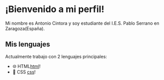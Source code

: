 # ¡Bienvenido a mi perfil!

Mi nombre es Antonio Cintora y soy estudiante del I.E.S. Pablo Serrano en Zaragoza(España).

## Mis lenguajes

Actualmente trabajo con 2 lenguajes principales:

- 🌐 HTML[html]!
- 🎨 CSS [css]!

[html]: https://es.wikipedia.org/wiki/HTML5
[css]: https://es.wikipedia.org/wiki/Hoja_de_estilos_en_cascada

